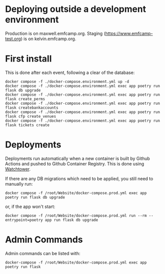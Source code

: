 Deploying outside a development environment
===========================================

Production is on maxwell.emfcamp.org.
Staging (https://www.emfcamp-test.org) is on kelvin.emfcamp.org.

# First install

This is done after each event, following a clear of the database:

    docker compose -f ./docker-compose.environment.yml up -d
    docker compose -f ./docker-compose.environment.yml exec app poetry run flask db upgrade
    docker compose -f ./docker-compose.environment.yml exec app poetry run flask create_perms
    docker compose -f ./docker-compose.environment.yml exec app poetry run flask createbankaccounts
    docker compose -f ./docker-compose.environment.yml exec app poetry run flask cfp create_venues
    docker compose -f ./docker-compose.environment.yml exec app poetry run flask tickets create


# Deployments

Deployments run automatically when a new container is built by Github Actions
and pushed to Github Container Registry. This is done using [Watchtower](https://containrrr.dev/watchtower/).

If there are any DB migrations which need to be applied, you still need to manually run:

    docker compose -f /root/Website/docker-compose.prod.yml exec app poetry run flask db upgrade

or, if the app won't start:

    docker compose -f /root/Website/docker-compose.prod.yml run --rm --entrypoint=poetry app run flask db upgrade

# Admin Commands

Admin commands can be listed with:

    docker-compose -f /root/Website/docker-compose.prod.yml exec app poetry run flask